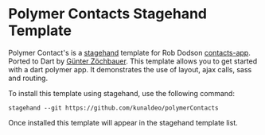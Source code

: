 # Polymer Contacts Stagehand Template
Polymer Contact's is a [stagehand](https://github.com/google/stagehand) template for Rob Dodson [contacts-app](https://github.com/robdodson/contacts-app). Ported to Dart by [Günter Zöchbauer](https://github.com/zoechi/contacts-app). This template allows you to get started with a dart polymer app. It demonstrates the use of layout, ajax calls, sass and routing.

To install this template using stagehand, use the following command:
```
stagehand --git https://github.com/kunaldeo/polymerContacts
```
Once installed this template will appear in the stagehand template list.
